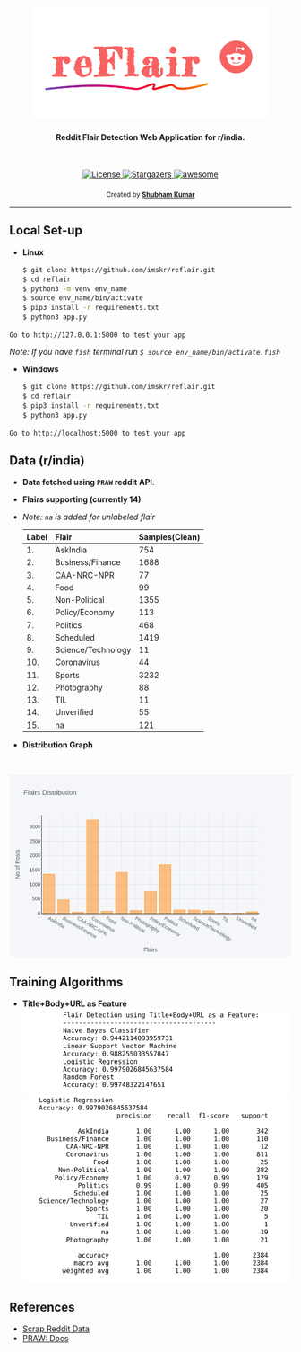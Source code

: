 <p align="center">
  <img src="static/image/logodesign.png" alt="logo" height="200">
</p>
<h4 align="center">Reddit Flair Detection Web Application for r/india.</h4>

<br>

<p align="center">   
  <a href="https://github.com/imskr/reFlare/blob/master/LICENSE">
    <img src="https://img.shields.io/badge/License-MIT-orange.svg?longCache=true" alt="License">
  </a>
  
  <a href="https://github.com/imskr/reFlare/stargazers">
    <img src="https://img.shields.io/github/stars/imskr/reFlare.svg?style=social" alt="Stargazers">
  </a>

 <a href="https://github.com/imskr">
    <img src="https://cdn.rawgit.com/sindresorhus/awesome/d7305f38d29fed78fa85652e3a63e154dd8e8829/media/badge.svg" alt="awesome">
  </a>
</p>

<p align="center">
  <sub>Created by <a href="https://github.com/imskr"><strong>Shubham Kumar</strong></a>
</p>
<hr noshade>

## Local Set-up

* **Linux**
  ```bash
  $ git clone https://github.com/imskr/reflair.git
  $ cd reflair
  $ python3 -m venv env_name
  $ source env_name/bin/activate
  $ pip3 install -r requirements.txt
  $ python3 app.py
  ```

`Go to http://127.0.0.1:5000 to test your app`

*Note: If you have `fish` terminal run `$ source env_name/bin/activate.fish`*
* **Windows**
  ```bash
  $ git clone https://github.com/imskr/reflair.git
  $ cd reflair
  $ pip3 install -r requirements.txt
  $ python3 app.py
  ```

`Go to http://localhost:5000 to test your app`

## Data (r/india)
* **Data fetched using `PRAW` reddit API**.
* **Flairs supporting (currently 14)**
* *Note: `na` is added for unlabeled flair*
  
  | Label | Flair              | Samples(Clean)|  
  | ---   | ---                | ---           |              
  | 1.    | AskIndia           | 754           |               
  | 2.    | Business/Finance   | 1688          |                
  | 3.    | CAA-NRC-NPR        | 77            |                
  | 4.    | Food               | 99            |                
  | 5.    | Non-Political      | 1355          |               
  | 6.    | Policy/Economy     | 113           |                
  | 7.    | Politics           | 468           |                
  | 8.    | Scheduled          | 1419          |              
  | 9.    | Science/Technology | 11            |                 
  | 10.   | Coronavirus        | 44            |                 
  | 11.   | Sports             | 3232          |                 
  | 12.   | Photography        | 88            |                   
  | 13.   | TIL                | 11            |                   
  | 14.   | Unverified         | 55            |                    
  | 15.   | na                 | 121           |                    


* **Distribution Graph**
<br>

  ![plot](static/image/distribution.png)


## Training Algorithms

* **Title+Body+URL as Feature**
  ![title](static/image/tbu.png)
  ![tbu](static/image/tbufinal.png)
## References
* [Scrap Reddit Data](https://www.storybench.org/how-to-scrape-reddit-with-python/)
* [PRAW: Docs](https://praw.readthedocs.io/en/latest/)
